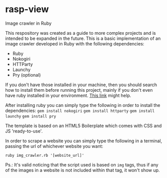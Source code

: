 # rasp-view
Image crawler in Ruby

This respository was created as a guide to more complex projects and is intended to be expanded in the future.
This is a basic implementation of an image crawler developed in Ruby with the following dependencies:

 - Ruby
 - Nokogiri
 - HTTParty
 - Launchy
 - Pry (optional)

If you don't have those installed in your machine, then you should search how to install them before running this project, mainly if you don't even have ruby installed in your environment. [This link](https://www.ruby-lang.org/pt/documentation/installation/) might help.

After installing ruby you can simply type the following in order to install the dependencies:
 `gem install nokogiri`
 `gem install httparty`
 `gem install launchy`
 `gem install pry`

The template is based on an HTML5 Boilerplate which comes with CSS and JS 'ready-to-use'.

In order to scrape a website you can simply type the following in a terminal, passing the url of whichever website you want:

`ruby img_crawler.rb '[website_url]'`

Ps.: It's valid noticing that the script used is based on `img` tags, thus if any of the images in a website is not included within that tag, it won't show up.
